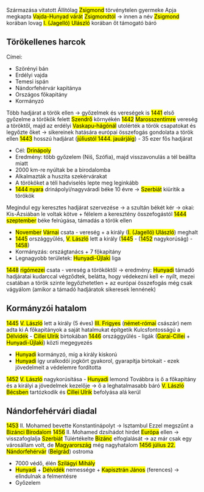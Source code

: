 Származása vitatott
Állítólag  <mark class="hltr-cyan">Zsigmond</mark> törvénytelen gyermeke
Apja megkapta <mark class="hltr-green">Vajda-Hunyad várát</mark> <mark class="hltr-cyan">Zsigmondtól</mark> → innen a név
<mark class="hltr-cyan">Zsigmond</mark> korában lovag
<mark class="hltr-cyan">I. (Jagelló) Ulászló</mark> korában őt támogató báró

## Törökellenes harcok
Címei:
- Szörényi bán
- Erdélyi vajda
- Temesi ispán
- Nándorfehérvár kapitánya
- Országos főkapitány
- Kormányzó

Több hadjárat a török ellen → győzelmek és vereségek is
<mark class="hltr-orange">1441</mark> első győzelme a törökök felett <mark class="hltr-green">Szendrő</mark> környékén
<mark class="hltr-orange">1442</mark> <mark class="hltr-green">Marosszentimre</mark> vereség a töröktől, majd az erdélyi <mark class="hltr-green">Vaskapu-hágónál</mark> utolérték a török csapatokat és legyőzte őket → sikereinek hatására európai összefogás gondolata a török ellen
<mark class="hltr-orange">1443</mark> hosszú hadjárat (<mark class="hltr-orange">júliustól 1444. jauárjáig</mark>) - 35 ezer fős hadjárat
- Cél: <mark class="hltr-green">Drinápoly</mark>
- Eredmény: több győzelem (Niš, Szófia), majd visszavonulás a tél beállta miatt
- 2000 km-re nyúltak be a birodalomba
- Alkalmazták a huszita szekérvárakat
- A törököket a téli hadviselés lepte meg leginkább
- <mark class="hltr-orange">1444 nyara</mark> drinápolyi/nagyváradi béke 10 évre → <mark class="hltr-green">Szerbiát</mark> kiürítik a törökök

Megindul egy keresztes hadjárat szervezése → a szultán békét kér → okai: Kis-Ázsiában le voltak kötve + félelem a keresztény összefogástól
<mark class="hltr-orange">1444 szeptember</mark> béke felrúgása, támadás a török ellen
- <mark class="hltr-orange">November</mark> <mark class="hltr-green">Várnai</mark> csata - vereség + a király (<mark class="hltr-cyan">I. (Jagelló) Ulászló</mark>) meghalt
- <mark class="hltr-orange">1445</mark> országgyűlés, <mark class="hltr-cyan">V. László</mark> lett a király (<mark class="hltr-orange">1445</mark> - (<mark class="hltr-orange">1452</mark> nagykorúság) - <mark class="hltr-orange">1458</mark>)
- Kormányzás: országtanács + 7  főkapitány
- Legnagyobb területek: <mark class="hltr-cyan">Hunyadi-Újlaki</mark> liga

<mark class="hltr-orange">1448</mark> <mark class="hltr-green">rigómezei</mark> csata - vereség a törököktől → eredmény: <mark class="hltr-cyan">Hunyadi</mark> támadó hadjáratai kudarccal végződtek, belátta, hogy védekezni kell ← nyílt, mezei csatában a török szinte legyőzhetetlen + az európai összefogás még csak vágyálom (amikor a támadó hadjáratok sikeresek lennének)

## Kormányzói hatalom
<mark class="hltr-orange">1445</mark> <mark class="hltr-cyan">V. László</mark> lett a király (5 éves)
<mark class="hltr-cyan">III. Frigyes</mark> (<mark class="hltr-green">német-római</mark> császár) nem adta ki
A főkapitányok a saját hatalmukat építgetik
Kulcsfontosságú a <mark class="hltr-green">Délvidék</mark> - <mark class="hltr-cyan">Cillei Ulrik</mark> birtokában
<mark class="hltr-orange">1446</mark> országgyűlés - ligák  (<mark class="hltr-cyan">Garai-Cillei</mark> + <mark class="hltr-cyan">Hunyadi-Újlaki</mark>) közti megegyezés
- <mark class="hltr-cyan">Hunyadi</mark> kormányzó, míg a király kiskorú
- <mark class="hltr-cyan">Hunyadi</mark> így uralkodói jogkört gyakorol, gyarapítja birtokait - ezek jövedelmeit a védelemre fordította

<mark class="hltr-orange">1452</mark> <mark class="hltr-cyan">V. László</mark> nagykorúsítása - <mark class="hltr-cyan">Hunyadi</mark> lemond
Továbbra is ő a főkapitány és a királyi a jövedelmek kezelője → ő a leghatalmasabb báró
<mark class="hltr-cyan">V. László</mark> <mark class="hltr-green">Bécsben</mark> tartózkodik és <mark class="hltr-cyan">Cillei Ulrik</mark> befolyása alá kerül

## Nándorfehérvári diadal
<mark class="hltr-orange">1453</mark> II. Mohamed bevette Konstantinápolyt → Isztambul
Ezzel megszűnt a <mark class="hltr-green">Bizánci Birodalom</mark>
<mark class="hltr-orange">1456</mark> II. Mohamed dzsihádot hirdet <mark class="hltr-green">Európa</mark> ellen → visszafoglalja <mark class="hltr-green">Szerbiát</mark>
Túlértékelte <mark class="hltr-green">Bizánc</mark> elfoglalását → az már csak egy városállam volt, de <mark class="hltr-green">Magyarország</mark> még nagyhatalom
<mark class="hltr-orange">1456 július 22.</mark> <mark class="hltr-green">Nándorfehérvár</mark> (<mark class="hltr-green">Belgrád</mark>) ostroma
- 7000 védő, élén <mark class="hltr-cyan">Szilágyi Mihály</mark>
- <mark class="hltr-cyan">Hunyadi</mark> + <mark class="hltr-green">Délvidék</mark> nemessége + <mark class="hltr-cyan">Kapisztrán János</mark> (ferences) → elindulnak a felmentésre
- Győzelem
